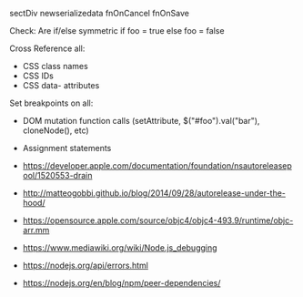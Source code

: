 sectDiv
newserializedata 
fnOnCancel
fnOnSave

Check:
Are if/else symmetric
if foo = true
else foo = false

Cross Reference all:
* CSS class names
* CSS IDs
* CSS data- attributes

Set breakpoints on all:
* DOM mutation function calls (setAttribute, $("#foo").val("bar"), cloneNode(), etc)
* Assignment statements

* https://developer.apple.com/documentation/foundation/nsautoreleasepool/1520553-drain
* http://matteogobbi.github.io/blog/2014/09/28/autorelease-under-the-hood/
* https://opensource.apple.com/source/objc4/objc4-493.9/runtime/objc-arr.mm
* https://www.mediawiki.org/wiki/Node.js_debugging
* https://nodejs.org/api/errors.html
* https://nodejs.org/en/blog/npm/peer-dependencies/